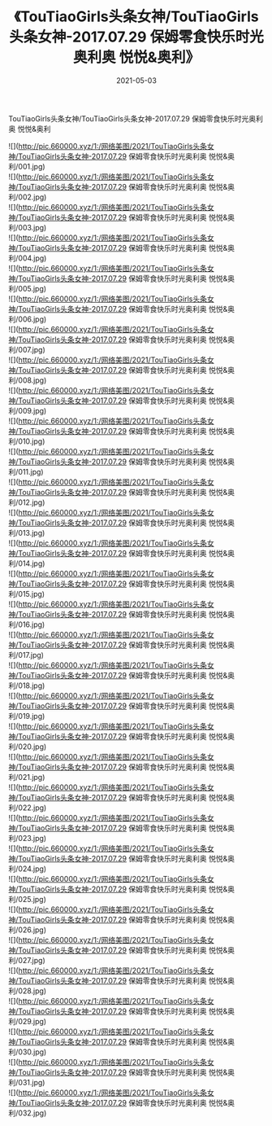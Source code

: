 ﻿---
layout: post
title:  《TouTiaoGirls头条女神/TouTiaoGirls头条女神-2017.07.29 保姆零食快乐时光奥利奥 悦悦&奥利》
date:   2021-05-03
img: http://pic.660000.xyz/1:/网络美图/2021/TouTiaoGirls头条女神/TouTiaoGirls头条女神-2017.07.29 保姆零食快乐时光奥利奥 悦悦&奥利/000.jpg
categories: [美女, 清纯, 唯美]
---

TouTiaoGirls头条女神/TouTiaoGirls头条女神-2017.07.29 保姆零食快乐时光奥利奥 悦悦&奥利

 ![](http://pic.660000.xyz/1:/网络美图/2021/TouTiaoGirls头条女神/TouTiaoGirls头条女神-2017.07.29 保姆零食快乐时光奥利奥 悦悦&奥利/001.jpg) <br>![](http://pic.660000.xyz/1:/网络美图/2021/TouTiaoGirls头条女神/TouTiaoGirls头条女神-2017.07.29 保姆零食快乐时光奥利奥 悦悦&奥利/002.jpg) <br>![](http://pic.660000.xyz/1:/网络美图/2021/TouTiaoGirls头条女神/TouTiaoGirls头条女神-2017.07.29 保姆零食快乐时光奥利奥 悦悦&奥利/003.jpg) <br>![](http://pic.660000.xyz/1:/网络美图/2021/TouTiaoGirls头条女神/TouTiaoGirls头条女神-2017.07.29 保姆零食快乐时光奥利奥 悦悦&奥利/004.jpg) <br>![](http://pic.660000.xyz/1:/网络美图/2021/TouTiaoGirls头条女神/TouTiaoGirls头条女神-2017.07.29 保姆零食快乐时光奥利奥 悦悦&奥利/005.jpg) <br>![](http://pic.660000.xyz/1:/网络美图/2021/TouTiaoGirls头条女神/TouTiaoGirls头条女神-2017.07.29 保姆零食快乐时光奥利奥 悦悦&奥利/006.jpg) <br>![](http://pic.660000.xyz/1:/网络美图/2021/TouTiaoGirls头条女神/TouTiaoGirls头条女神-2017.07.29 保姆零食快乐时光奥利奥 悦悦&奥利/007.jpg) <br>![](http://pic.660000.xyz/1:/网络美图/2021/TouTiaoGirls头条女神/TouTiaoGirls头条女神-2017.07.29 保姆零食快乐时光奥利奥 悦悦&奥利/008.jpg) <br>![](http://pic.660000.xyz/1:/网络美图/2021/TouTiaoGirls头条女神/TouTiaoGirls头条女神-2017.07.29 保姆零食快乐时光奥利奥 悦悦&奥利/009.jpg) <br>![](http://pic.660000.xyz/1:/网络美图/2021/TouTiaoGirls头条女神/TouTiaoGirls头条女神-2017.07.29 保姆零食快乐时光奥利奥 悦悦&奥利/010.jpg) <br>![](http://pic.660000.xyz/1:/网络美图/2021/TouTiaoGirls头条女神/TouTiaoGirls头条女神-2017.07.29 保姆零食快乐时光奥利奥 悦悦&奥利/011.jpg) <br>![](http://pic.660000.xyz/1:/网络美图/2021/TouTiaoGirls头条女神/TouTiaoGirls头条女神-2017.07.29 保姆零食快乐时光奥利奥 悦悦&奥利/012.jpg) <br>![](http://pic.660000.xyz/1:/网络美图/2021/TouTiaoGirls头条女神/TouTiaoGirls头条女神-2017.07.29 保姆零食快乐时光奥利奥 悦悦&奥利/013.jpg) <br>![](http://pic.660000.xyz/1:/网络美图/2021/TouTiaoGirls头条女神/TouTiaoGirls头条女神-2017.07.29 保姆零食快乐时光奥利奥 悦悦&奥利/014.jpg) <br>![](http://pic.660000.xyz/1:/网络美图/2021/TouTiaoGirls头条女神/TouTiaoGirls头条女神-2017.07.29 保姆零食快乐时光奥利奥 悦悦&奥利/015.jpg) <br>![](http://pic.660000.xyz/1:/网络美图/2021/TouTiaoGirls头条女神/TouTiaoGirls头条女神-2017.07.29 保姆零食快乐时光奥利奥 悦悦&奥利/016.jpg) <br>![](http://pic.660000.xyz/1:/网络美图/2021/TouTiaoGirls头条女神/TouTiaoGirls头条女神-2017.07.29 保姆零食快乐时光奥利奥 悦悦&奥利/017.jpg) <br>![](http://pic.660000.xyz/1:/网络美图/2021/TouTiaoGirls头条女神/TouTiaoGirls头条女神-2017.07.29 保姆零食快乐时光奥利奥 悦悦&奥利/018.jpg) <br>![](http://pic.660000.xyz/1:/网络美图/2021/TouTiaoGirls头条女神/TouTiaoGirls头条女神-2017.07.29 保姆零食快乐时光奥利奥 悦悦&奥利/019.jpg) <br>![](http://pic.660000.xyz/1:/网络美图/2021/TouTiaoGirls头条女神/TouTiaoGirls头条女神-2017.07.29 保姆零食快乐时光奥利奥 悦悦&奥利/020.jpg) <br>![](http://pic.660000.xyz/1:/网络美图/2021/TouTiaoGirls头条女神/TouTiaoGirls头条女神-2017.07.29 保姆零食快乐时光奥利奥 悦悦&奥利/021.jpg) <br>![](http://pic.660000.xyz/1:/网络美图/2021/TouTiaoGirls头条女神/TouTiaoGirls头条女神-2017.07.29 保姆零食快乐时光奥利奥 悦悦&奥利/022.jpg) <br>![](http://pic.660000.xyz/1:/网络美图/2021/TouTiaoGirls头条女神/TouTiaoGirls头条女神-2017.07.29 保姆零食快乐时光奥利奥 悦悦&奥利/023.jpg) <br>![](http://pic.660000.xyz/1:/网络美图/2021/TouTiaoGirls头条女神/TouTiaoGirls头条女神-2017.07.29 保姆零食快乐时光奥利奥 悦悦&奥利/024.jpg) <br>![](http://pic.660000.xyz/1:/网络美图/2021/TouTiaoGirls头条女神/TouTiaoGirls头条女神-2017.07.29 保姆零食快乐时光奥利奥 悦悦&奥利/025.jpg) <br>![](http://pic.660000.xyz/1:/网络美图/2021/TouTiaoGirls头条女神/TouTiaoGirls头条女神-2017.07.29 保姆零食快乐时光奥利奥 悦悦&奥利/026.jpg) <br>![](http://pic.660000.xyz/1:/网络美图/2021/TouTiaoGirls头条女神/TouTiaoGirls头条女神-2017.07.29 保姆零食快乐时光奥利奥 悦悦&奥利/027.jpg) <br>![](http://pic.660000.xyz/1:/网络美图/2021/TouTiaoGirls头条女神/TouTiaoGirls头条女神-2017.07.29 保姆零食快乐时光奥利奥 悦悦&奥利/028.jpg) <br>![](http://pic.660000.xyz/1:/网络美图/2021/TouTiaoGirls头条女神/TouTiaoGirls头条女神-2017.07.29 保姆零食快乐时光奥利奥 悦悦&奥利/029.jpg) <br>![](http://pic.660000.xyz/1:/网络美图/2021/TouTiaoGirls头条女神/TouTiaoGirls头条女神-2017.07.29 保姆零食快乐时光奥利奥 悦悦&奥利/030.jpg) <br>![](http://pic.660000.xyz/1:/网络美图/2021/TouTiaoGirls头条女神/TouTiaoGirls头条女神-2017.07.29 保姆零食快乐时光奥利奥 悦悦&奥利/031.jpg) <br>![](http://pic.660000.xyz/1:/网络美图/2021/TouTiaoGirls头条女神/TouTiaoGirls头条女神-2017.07.29 保姆零食快乐时光奥利奥 悦悦&奥利/032.jpg) <br>